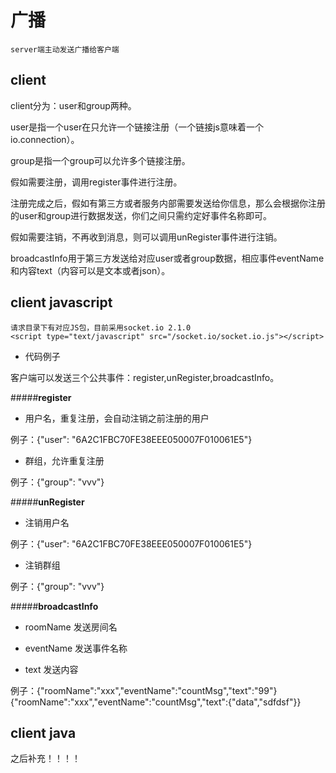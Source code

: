 # 广播
    server端主动发送广播给客户端
    
## client
client分为：user和group两种。

user是指一个user在只允许一个链接注册（一个链接js意味着一个io.connection）。

group是指一个group可以允许多个链接注册。

假如需要注册，调用register事件进行注册。

注册完成之后，假如有第三方或者服务内部需要发送给你信息，那么会根据你注册的user和group进行数据发送，你们之间只需约定好事件名称即可。

假如需要注销，不再收到消息，则可以调用unRegister事件进行注销。

broadcastInfo用于第三方发送给对应user或者group数据，相应事件eventName和内容text（内容可以是文本或者json）。
  
## client javascript
    请求目录下有对应JS包，目前采用socket.io 2.1.0
    <script type="text/javascript" src="/socket.io/socket.io.js"></script>
    
- 代码例子


    <script type="text/javascript" src="/socket.io/socket.io.js"></script>
    <script>
        var socket = io.connect('http://localhost:3000');
        socket.on("connect",function () {
            socket.emit("register", {"user": "6A2C1FBC70FE38EEE050007F010061E5"});
        });
    
        socket.on("receive", function (data) {
            console.log(data)
        });
    
        function sendGroupRegister() {
            socket.emit("register", {"group": "vvv"});
        }
    
        function sendUserDCN() {
            var data = {};
            data.roomName = "xxx";
            data.eventName = "countMsg";
            data.text = 99;
            socket.emit("broadcastInfo", data);
        }
    
        function sendGroupDCN() {
            var data = {};
            data.roomName = "vvv";
            data.eventName = "countMsg";
            data.text = 100;
            socket.emit("broadcastInfo", data);
        }
    </script>
    
客户端可以发送三个公共事件：register,unRegister,broadcastInfo。

#####**register**

- 用户名，重复注册，会自动注销之前注册的用户

例子：{"user": "6A2C1FBC70FE38EEE050007F010061E5"}

- 群组，允许重复注册

例子：{"group": "vvv"}

#####**unRegister**

- 注销用户名

例子：{"user": "6A2C1FBC70FE38EEE050007F010061E5"}

- 注销群组

例子：{"group": "vvv"}

#####**broadcastInfo**

- roomName
发送房间名

- eventName
发送事件名称

- text
发送内容

例子：{"roomName":"xxx","eventName":"countMsg","text":"99"}
{"roomName":"xxx","eventName":"countMsg","text":{"data","sdfdsf"}}

## client java

之后补充！！！！